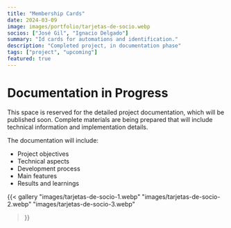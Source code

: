 ```yaml
---
title: "Membership Cards"
date: 2024-03-09
image: images/portfolio/tarjetas-de-socio.webp
socios: ["José Gil", "Ignacio Delgado"]
summary: "Id cards for automations and identification."
description: "Completed project, in documentation phase"
tags: ["project", "upcoming"]
featured: true
---
```


# Documentation in Progress

This space is reserved for the detailed project documentation, which will be published soon. Complete materials are being prepared that will include technical information and implementation details.

The documentation will include:
- Project objectives
- Technical aspects
- Development process
- Main features
- Results and learnings

{{< gallery
"images/tarjetas-de-socio-1.webp"
"images/tarjetas-de-socio-2.webp"
"images/tarjetas-de-socio-3.webp"
>}}